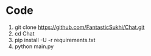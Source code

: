 # Code

1. git clone https://github.com/FantasticSukhi/Chat.git
2. cd Chat
3. pip install -U -r requirements.txt
4. python main.py
